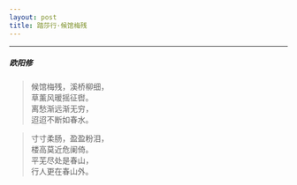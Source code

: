 ```yaml
---
layout: post
title: 踏莎行·候馆梅残
---
```

-----
#####  欧阳修

> 候馆梅残，溪桥柳细，  
> 草薰风暖摇征辔。  
> 离愁渐远渐无穷，  
> 迢迢不断如春水。  

> 寸寸柔肠，盈盈粉泪，  
> 楼高莫近危阑倚。  
> 平芜尽处是春山，  
> 行人更在春山外。
